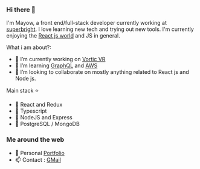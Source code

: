 ### Hi there 👋


I'm Mayow, a front end/full-stack developer currently working at [superbright](https://http://www.superbright.me/). I love learning new tech and trying out new tools. I'm currently enjoying the [React js world](https://reactjs.org/) and JS  in general.

What i am about?:

- 🔭 I’m currently working on  [Vortic VR ](https://vorticxr.com/)
- 🌱 I’m learning [GraphQL](https://graphql.org/) and [AWS ](https://aws.amazon.com/)
- 👯 I’m looking to collaborate on mostly  anything related to React js and Node js.

Main stack :star:

- :meat_on_bone: React and Redux
- :green_salad: Typescript
- :rice: NodeJS and Express
- :hamburger: PostgreSQL / MongoDB

### Me around the web

- :file_folder: Personal [Portfolio ](https://www.mayowdev.com/)
- :mailbox: Contact : [GMail ](mayowDev@gmail.com)

